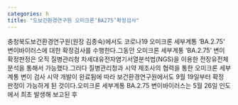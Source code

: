 ```yaml
---
categories: h
title: "도보건환경연구원 오미크론‘BA275’확정검사"
---
```

충청북도보건환경연구원(원장 김종숙)에서도 코로나19 오미크론 세부계통 ‘BA.2.75’ 변이바이러스에 대한 확정검사를 수행한다.그동안 오미크론 세부계통 ‘BA.2.75’ 변이 확정판정은 오직 질병관리청 차세대유전자염기서열분석법(NGS)을 이용한 전장유전체분석을 통해서 가능했다.그러다 질병관리청과 시약 제조사의 협력을 통한 오미크론 세부계통 변이 검사 시약 개발이 완료됨에 따라 보건환경연구원에서도 9월 19일부터 확정 판정이 가능하게 된 것이다.오미크론 세부계통 BA.2.75 변이바이러스는 5월 26일 인도에서 최초 발생해 보고된 후